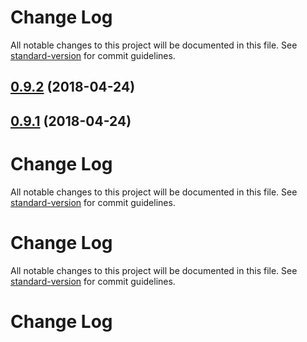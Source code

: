 # Change Log

All notable changes to this project will be documented in this file. See [standard-version](https://github.com/conventional-changelog/standard-version) for commit guidelines.

<a name="0.9.2"></a>
## [0.9.2](https://github.com/UppaJung/rest-contracts/compare/v0.9.1...v0.9.2) (2018-04-24)



<a name="0.9.1"></a>
## [0.9.1](https://github.com/UppaJung/rest-contracts/compare/v0.9.0...v0.9.1) (2018-04-24)



# Change Log

All notable changes to this project will be documented in this file. See [standard-version](https://github.com/conventional-changelog/standard-version) for commit guidelines.

# Change Log

All notable changes to this project will be documented in this file. See [standard-version](https://github.com/conventional-changelog/standard-version) for commit guidelines.


# Change Log
